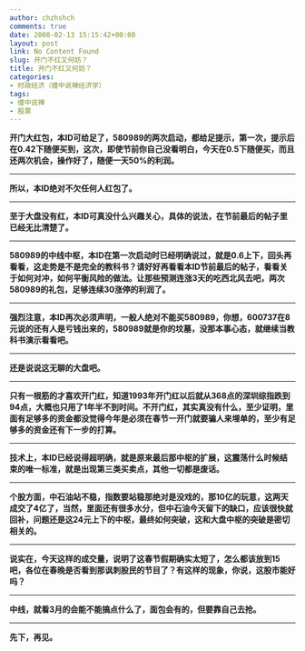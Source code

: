 ```yaml
---
author: chzhshch
comments: true
date: 2008-02-13 15:15:42+00:00
layout: post
link: No Content Found
slug: 开门不红又何妨？
title: 开门不红又何妨？
categories:
- 时政经济（缠中说禅经济学）
tags:
- 缠中说禅
- 股票
---
```


			

**开门大红包，本ID可给足了，580989的两次启动，都给足提示，第一次，提示后在0.42下随便买到，这次，即使节前你自己没看明白，今天在0.5下随便买，而且还两次机会，操作好了，随便一天50%的利润。**

** **

**所以，本ID绝对不欠任何人红包了。**

** **

**至于大盘没有红，本ID可真没什么兴趣关心，具体的说法，在节前最后的帖子里已经无比清楚了。**

** **

**580989的中线中枢，本ID在第一次启动时已经明确说过，就是0.6上下，回头再看看，这走势是不是完全的教科书？请好好再看看本ID节前最后的帖子，看看关于如何对冲，如何平衡风险的做法。让那些预测连涨3天的吃西北风去吧，两次580989的礼包，足够连续30涨停的利润了。**

** **

**强烈注意，本ID再次必须声明，一般人绝对不能买580989，你想，600737在8元说的还有人是亏钱出来的，580989就是你的坟墓，没那本事心态，就继续当教科书演示看看吧。**

** **

**还是说说这无聊的大盘吧。**

** **

**只有一根筋的才喜欢开门红，知道1993年开门红以后就从368点的深圳综指跌到94点，大概也只用了1年半不到时间。不开门红，其实真没有什么，至少证明，里面有足够多的资金都没觉得今年是必须在春节一开门就要骗人来埋单的，至少有足够多的资金还有下一步的打算。**

** **

**技术上，本ID已经说得超明确，就是原来最后那中枢的扩展，这震荡什么时候结束的唯一标准，就是出现第三类买卖点，其他一切都是废话。**

** **

**个股方面，中石油站不稳，指数要站稳那绝对是没戏的，那10亿的玩意，这两天成交了4亿了，当然，里面还有很多水分，但中石油今天留下的缺口，应该很快就回补，问题还是这24元上下的中枢，最终如何突破，这和大盘中枢的突破是密切相关的。**

** **

**说实在，今天这样的成交量，说明了这春节假期确实太短了，怎么都该放到15吧，各位在春晚是否看到那讽刺股民的节目了？有这样的现象，你说，这股市能好吗？**

** **

**中线，就看3月的会能不能搞点什么了，面包会有的，但要靠自己去抢。**

** **

**先下，再见。**
